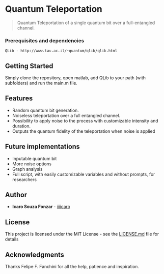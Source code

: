 # Quantum Teleportation
> Quantum Teleportation of a single quantum bit over a full-entangled channel.

### Prerequisites and dependencies

```
QLib - http://www.tau.ac.il/~quantum/qlib/qlib.html
```

## Getting Started

Simply clone the repository, open matlab, add QLib to your path (with subfolders) and run the main.m file.

## Features

- Random quantum bit generation.
- Noiseless teleportation over a full entangled channel.
- Possibility to apply noise to the process with customizable intensity and duration.
- Outputs the quantum fidelity of the teleportation when noise is applied

## Future implementations

- Inputable quantum bit
- More noise options
- Graph analysis
- Full script, with easily customizable variables and without prompts, for researchers

## Author

* **Icaro Souza Fonzar** - [iiiicaro](https://github.com/iiiicaro)

## License

This project is licensed under the MIT License - see the [LICENSE.md](LICENSE.md) file for details

## Acknowledgments

Thanks Felipe F. Fanchini for all the help, patience and inspiration.
